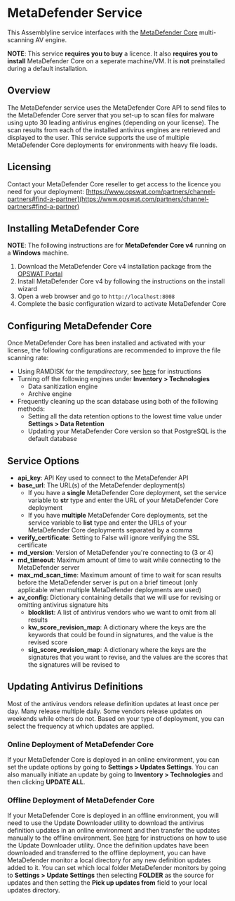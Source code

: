 # MetaDefender Service

This Assemblyline service interfaces with the [MetaDefender Core](https://www.opswat.com/metadefender-core) multi-scanning AV engine.

**NOTE**: This service **requires you to buy** a licence. It also **requires you to install** MetaDefender Core on a seperate machine/VM. It is **not** preinstalled during a default installation.

## Overview

The MetaDefender service uses the MetaDefender Core API to send files to the MetaDefender Core server that you set-up to scan files for malware using upto 30 leading antivirus engines (depending on your license). The scan results from each of the installed antivirus engines are retrieved and displayed to the user. This service supports the use of multiple MetaDefender Core deployments for environments with heavy file loads.

## Licensing

Contact your MetaDefender Core reseller to get access to the licence you need for your deployment: [https://www.opswat.com/partners/channel-partners#find-a-partner](https://www.opswat.com/partners/channel-partners#find-a-partner)

## Installing MetaDefender Core

**NOTE**: The following instructions are for **MetaDefender Core v4** running on a **Windows** machine.

1. Download the MetaDefender Core v4 installation package from the [OPSWAT Portal](https://portal.opswat.com/) 
2. Install MetaDefender Core v4 by following the instructions on the install wizard
3. Open a web browser and go to ``http://localhost:8008``
4. Complete the basic configuration wizard to activate MetaDefender Core

## Configuring MetaDefender Core

Once MetaDefender Core has been installed and activated with your license, the following configurations are recommended to improve the file scanning rate:

* Using RAMDISK for the _tempdirectory_, see [here](https://onlinehelp.opswat.com/corev4/2.6._Special_installation_options.html) for instructions
* Turning off the following engines under **Inventory > Technologies**
	* Data sanitization engine 
	* Archive engine
* Frequently cleaning up the scan database using both of the following methods:
	* Setting all the data retention options to the lowest time value under **Settings > Data Retention**
	* Updating your MetaDefender Core version so that PostgreSQL is the default database

## Service Options

* **api_key**: API Key used to connect to the MetaDefender API
* **base_url**: The URL(s) of the MetaDefender deployment(s)
	* If you have a **single** MetaDefender Core deployment, set the service variable to **str** type and enter the URL of your MetaDefender Core deployment
	* If you have **multiple** MetaDefender Core deployments, set the service variable to **list** type and enter the URLs of your MetaDefender Core deployments separated by a comma
* **verify_certificate**: Setting to False will ignore verifying the SSL certificate
* **md_version**: Version of MetaDefender you're connecting to (3 or 4)
* **md_timeout**: Maximum amount of time to wait while connecting to the MetaDefender server
* **max_md_scan_time**: Maximum amount of time to wait for scan results before the MetaDefender server is put on a brief timeout (only applicable when multiple MetaDefender deployments are used)
* **av_config**: Dictionary containing details that we will use for revising or omitting antivirus signature hits
  * **blocklist**: A list of antivirus vendors who we want to omit from all results
  * **kw_score_revision_map**: A dictionary where the keys are the keywords that could be found in signatures, and the value is the revised score
  * **sig_score_revision_map**: A dictionary where the keys are the signatures that you want to revise, and the values are the scores that the signatures will be revised to

## Updating Antivirus Definitions

Most of the antivirus vendors release definition updates at least once per day. Many release multiple daily. Some vendors release updates on weekends while others do not. Based on your type of deployment, you can select the frequency at which updates are applied.

### Online Deployment of MetaDefender Core

If your MetaDefender Core is deployed in an online environment, you can set the update options by going to **Settings > Updates Settings**. You can also manually initiate an update by going to **Inventory > Technologies** and then clicking **UPDATE ALL**.

### Offline Deployment of MetaDefender Core

If your MetaDefender Core is deployed in an offline environment, you will need to use the Update Downloader utility to download the antivirus definition updates in an online environment and then transfer the updates manually to the offline environment. See [here](https://onlinehelp.opswat.com/downloader/) for instructions on how to use the Update Downloader utility. Once the definition updates have been downloaded and transferred to the offline deployment, you can have MetaDefender monitor a local directory for any new definition updates added to it. You can set which local folder MetaDefender monitors by going to **Settings > Update Settings** then selecting **FOLDER** as the source for updates and then setting the **Pick up updates from** field to your local updates directory.